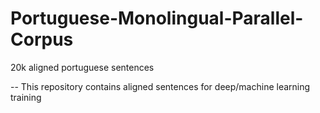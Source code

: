 # Portuguese-Monolingual-Parallel-Corpus
20k aligned portuguese sentences


-- This repository contains aligned sentences for deep/machine learning training
